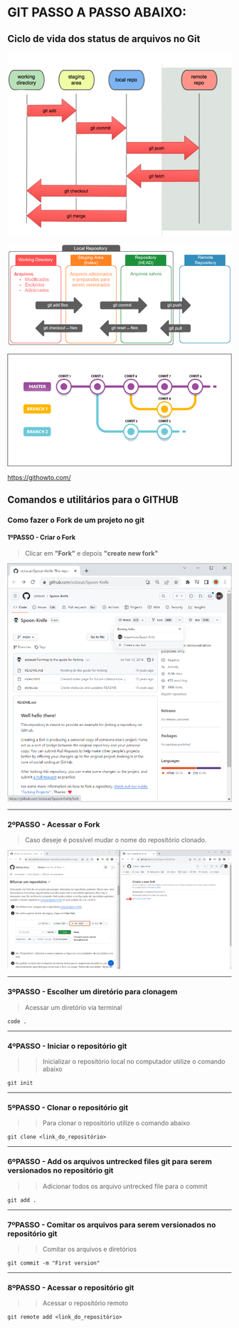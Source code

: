 
# GIT PASSO A PASSO ABAIXO:

## Ciclo de vida dos status de arquivos no Git


![Alt text](image-3.png)

![Alt text](image-4.png)

![Alt text](image-5.png)

https://githowto.com/

## Comandos e utilitários para o GITHUB

### __Como fazer o Fork de um projeto no git__

#### __1ºPASSO__ - Criar o Fork

> Clicar em __"Fork"__ e depois __"create new fork"__

![Alt text](image.png)

___
### __2ºPASSO__ - Acessar o Fork

> Caso deseje é possível mudar o nome do repositório clonado.

![Alt text](image-1.png)

___
### __3ºPASSO__ - Escolher um diretório para clonagem

> Acessar um diretório via terminal

```
code .
```
___
### __4ºPASSO__ - Iniciar o repositório git

>> Inicializar o repositório local no computador utilize o comando abaixo

```
git init
```
___
### __5ºPASSO__ - Clonar o repositório git

>> Para clonar o repositório utilize o comando abaixo

```
git clone <link_do_repositório>
```
___
### __6ºPASSO__ - Add os arquivos untrecked files git para serem versionados no repositório git

>> Adicionar todos os arquivo untrecked file para o commit
```
git add .
```
___
### __7ºPASSO__ - Comitar os arquivos para serem versionados no repositório git

>> Comitar os arquivos e diretórios
```
git commit -m "First version"
```
___
### __8ºPASSO__ - Acessar o repositório git

>> Acessar o repositório remoto

```
git remote add <link_do_repositório>
```
